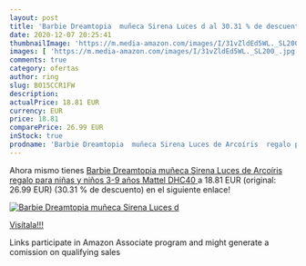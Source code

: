 ```yaml
---
layout: post
title: 'Barbie Dreamtopia  muñeca Sirena Luces d al 30.31 % de descuento'
date: 2020-12-07 20:25:41
thumbnailImage: 'https://m.media-amazon.com/images/I/31vZldEd5WL._SL200_.jpg'
images: [ 'https://m.media-amazon.com/images/I/31vZldEd5WL._SL200_.jpg' ]
comments: true
category: ofertas
author: ring
slug: B015CCR1FW
description:
actualPrice: 18.81 EUR
currency: EUR
price: 18.81
comparePrice: 26.99 EUR
inStock: true
prodname: 'Barbie Dreamtopia  muñeca Sirena Luces de Arcoíris  regalo para niñas y niños 3-9 años  Mattel DHC40 '
---
```


Ahora mismo tienes [Barbie Dreamtopia  muñeca Sirena Luces de Arcoíris  regalo para niñas y niños 3-9 años  Mattel DHC40 ](https://www.amazon.es/dp/B015CCR1FW/?tag=tolees-21) a 18.81 EUR (original: 26.99 EUR) (30.31 %  de descuento) en el siguiente enlace!

[![Barbie Dreamtopia  muñeca Sirena Luces d](https://m.media-amazon.com/images/I/31vZldEd5WL._SL200_.jpg)](https://www.amazon.es/dp/B015CCR1FW/?tag=tolees-21)

[Visítala!!!](https://www.amazon.es/dp/B015CCR1FW/?tag=tolees-21)

Links participate in Amazon Associate program and might generate a comission on qualifying sales
